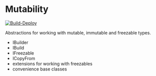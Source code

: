 # Mutability

[![Build-Deploy](https://github.com/metafac-net/Mutability/actions/workflows/dotnet.yml/badge.svg?branch=main)](https://github.com/metafac-net/Mutability/actions/workflows/dotnet.yml)

Abstractions for working with mutable, immutable and freezable types.
- IBuilder
- IBuild
- IFreezable
- ICopyFrom
- extensions for working with freezables
- convenience base classes

